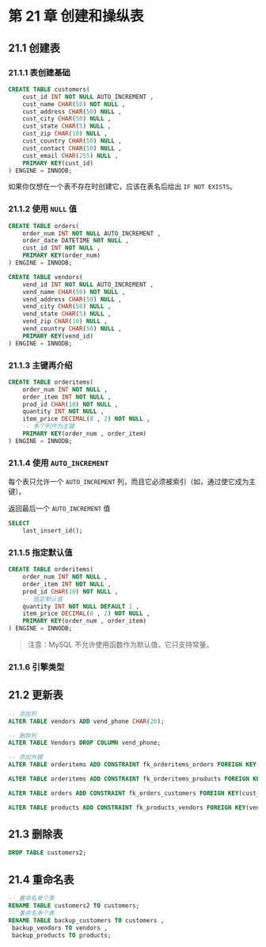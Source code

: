 # 第 21 章 创建和操纵表

## 21.1 创建表

### 21.1.1 表创建基础

```sql
CREATE TABLE customers(
    cust_id INT NOT NULL AUTO_INCREMENT ,
    cust_name CHAR(50) NOT NULL ,
    cust_address CHAR(50) NULL ,
    cust_city CHAR(50) NULL ,
    cust_state CHAR(5) NULL ,
    cust_zip CHAR(10) NULL ,
    cust_country CHAR(50) NULL ,
    cust_contact CHAR(50) NULL ,
    cust_email CHAR(255) NULL ,
    PRIMARY KEY(cust_id)
) ENGINE = INNODB;
```

如果你仅想在一个表不存在时创建它，应该在表名后给出 `IF NOT EXISTS`。

### 21.1.2 使用 `NULL` 值

```sql
CREATE TABLE orders(
    order_num INT NOT NULL AUTO_INCREMENT ,
    order_date DATETIME NOT NULL ,
    cust_id INT NOT NULL ,
    PRIMARY KEY(order_num)
) ENGINE = INNODB;
```

```sql
CREATE TABLE vendors(
    vend_id INT NOT NULL AUTO_INCREMENT ,
    vend_name CHAR(50) NOT NULL ,
    vend_address CHAR(50) NULL ,
    vend_city CHAR(50) NULL ,
    vend_state CHAR(5) NULL ,
    vend_zip CHAR(10) NULL ,
    vend_country CHAR(50) NULL ,
    PRIMARY KEY(vend_id)
) ENGINE = INNODB;
```

### 21.1.3 主键再介绍

```sql
CREATE TABLE orderitems(
    order_num INT NOT NULL ,
    order_item INT NOT NULL ,
    prod_id CHAR(10) NOT NULL ,
    quantity INT NOT NULL ,
    item_price DECIMAL(8 , 2) NOT NULL ,
    -- 多个列作为主键
    PRIMARY KEY(order_num , order_item)
) ENGINE = INNODB;
```

### 21.1.4 使用 `AUTO_INCREMENT`

每个表只允许一个 `AUTO_INCREMENT` 列，而且它必须被索引（如，通过使它成为主键）。

返回最后一个 `AUTO_INCREMENT` 值

```sql
SELECT
    last_insert_id();
```

### 21.1.5 指定默认值

```sql
CREATE TABLE orderitems(
    order_num INT NOT NULL ,
    order_item INT NOT NULL ,
    prod_id CHAR(10) NOT NULL ,
    -- 指定默认值
    quantity INT NOT NULL DEFAULT 1 ,
    item_price DECIMAL(8 , 2) NOT NULL ,
    PRIMARY KEY(order_num , order_item)
) ENGINE = INNODB;
```

> 注意：MySQL 不允许使用函数作为默认值，它只支持常量。

### 21.1.6 引擎类型



## 21.2 更新表

```sql
-- 添加列
ALTER TABLE vendors ADD vend_phone CHAR(20);
```

```sql
-- 删除列
ALTER TABLE Vendors DROP COLUMN vend_phone;
```

```sql
-- 添加外键
ALTER TABLE orderitems ADD CONSTRAINT fk_orderitems_orders FOREIGN KEY(order_num) REFERENCES orders(order_num);

ALTER TABLE orderitems ADD CONSTRAINT fk_orderitems_products FOREIGN KEY(prod_id) REFERENCES products(prod_id);

ALTER TABLE orders ADD CONSTRAINT fk_orders_customers FOREIGN KEY(cust_id) REFERENCES customers(cust_id);

ALTER TABLE products ADD CONSTRAINT fk_products_vendors FOREIGN KEY(vend_id) REFERENCES vendors(vend_id);
```

## 21.3 删除表

```sql
DROP TABLE customers2;
```

## 21.4 重命名表

```sql
-- 重命名单个表
RENAME TABLE customers2 TO customers;
-- 重命名多个表
RENAME TABLE backup_customers TO customers ,
 backup_vendors TO vendors ,
 backup_products TO products;
```